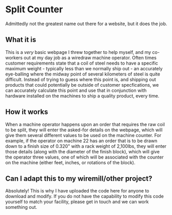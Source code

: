 # Split Counter

Admittedly not the greatest name out there for a website, but it does the job.

## What it is

This is a *very* basic webpage I threw together to help myself, and my co-workers out at my day job as a wiredraw machine operator. Often times customer requirements state that a coil of steel needs to have a specific maximum weight - typically less than we normally ship out - an accurately eye-balling where the midway point of several kilometers of steel is quite difficult. Instead of trying to guess where this point is, and shipping out products that could potentially be outside of customer specfications, we can accurately calculate this point and use that in conjunction with hardware installed on the machines to ship a quality product, every time.

## How it works

When a machine operator happens upon an order that requires the raw coil to be split, they will enter the asked-for details on the webpage, which will give them several different values to be used on the machine counter. For example, if the operator on machine 22 has an order that is to be drawn down to a finish size of 0.320" with a rack weight of 2,100lbs, they will enter those details (along with the diameter of the finish block), which will give the operator three values, one of which will be associated with the counter on the machine (either feet, inches, or rotations of the block).

## Can I adapt this to my wiremill/other project?

Absolutely! This is why I have uploaded the code here for anyone to download and modify. If you do not have the capability to modify this code yourself to match your facility, please get in touch and we can work something out.